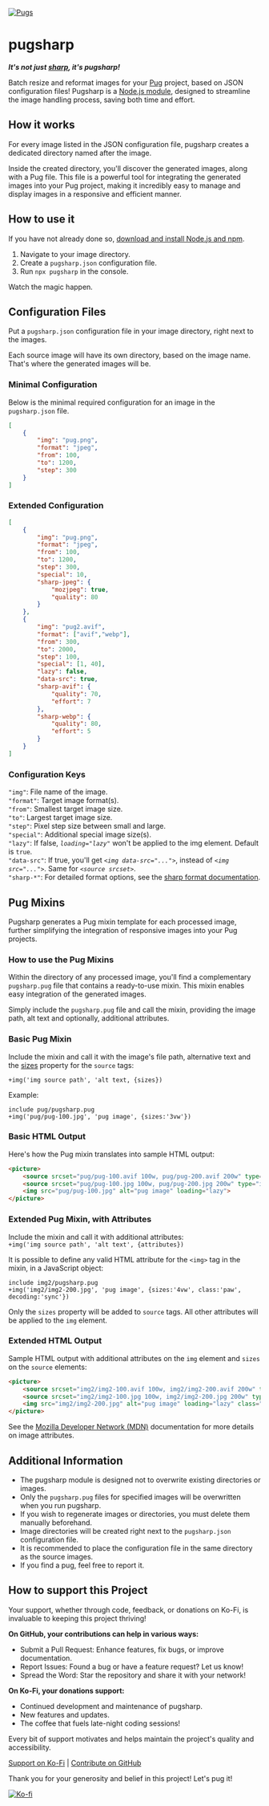 [![Pugs](https://raw.githubusercontent.com/sebfried/pugsharp/main/docs/pugs.webp)](https://github.com/sebfried/pugsharp/)

# pugsharp

***It's not just [sharp](https://www.npmjs.com/package/sharp), it's pugsharp!***

Batch resize and reformat images for your [Pug](https://www.npmjs.com/package/pug) project, based on JSON configuration files! Pugsharp is a [Node.js module](https://www.npmjs.com/package/pugsharp), designed to streamline the image handling process, saving both time and effort.

## How it works
For every image listed in the JSON configuration file, pugsharp creates a dedicated directory named after the image. 

Inside the created directory, you'll discover the generated images, along with a Pug file. This file is a powerful tool for integrating the generated images into your Pug project, making it incredibly easy to manage and display images in a responsive and efficient manner.

## How to use it
If you have not already done so, [download and install Node.js and npm](https://docs.npmjs.com/downloading-and-installing-node-js-and-npm).

1. Navigate to your image directory.
2. Create a `pugsharp.json` configuration file.
3. Run `npx pugsharp` in the console.

Watch the magic happen.

## Configuration Files
Put a `pugsharp.json` configuration file in your image directory, right next to the images.

Each source image will have its own directory, based on the image name. That's where the generated images will be. 

### Minimal Configuration
Below is the minimal required configuration for an image in the `pugsharp.json` file.

```json
[
    {
        "img": "pug.png",
        "format": "jpeg",
        "from": 100,
        "to": 1200,
        "step": 300
    }
]
```

### Extended Configuration
```json
[
    {
        "img": "pug.png",
        "format": "jpeg",
        "from": 100,
        "to": 1200,
        "step": 300,
        "special": 10,
        "sharp-jpeg": {
            "mozjpeg": true,
            "quality": 80
        }
    },
    {
        "img": "pug2.avif",
        "format": ["avif","webp"],
        "from": 300,
        "to": 2000,
        "step": 100,
        "special": [1, 40],
        "lazy": false,
        "data-src": true,
        "sharp-avif": {
            "quality": 70,
            "effort": 7
        },
        "sharp-webp": {
            "quality": 80,
            "effort": 5
        }
    }
]
```
### Configuration Keys
`"img"`: File name of the image.  
`"format"`: Target image format(s).  
`"from"`: Smallest target image size.  
`"to"`: Largest target image size.  
`"step"`: Pixel step size between small and large.  
`"special"`: Additional special image size(s).  
`"lazy"`: If false, *`loading="lazy"`* won't be applied to the img element. Default is `true`.  
`"data-src"`: If true, you'll get *`<img data-src="...">`*, instead of *`<img src="...">`*. Same for *`<source srcset>`*.   
`"sharp-*"`: For detailed format options, see the [sharp format documentation](https://sharp.pixelplumbing.com/api-output#toformat).

## Pug Mixins
Pugsharp generates a Pug mixin template for each processed image, further simplifying the integration of responsive images into your Pug projects.

### How to use the Pug Mixins
Within the directory of any processed image, you'll find a complementary `pugsharp.pug` file that contains a ready-to-use mixin. This mixin enables easy integration of the generated images. 

Simply include the `pugsharp.pug` file and call the mixin, providing the image path, alt text and optionally, additional attributes. 

### Basic Pug Mixin
Include the mixin and call it with the image's file path, alternative text and the [sizes](https://developer.mozilla.org/en-US/docs/Web/API/HTMLImageElement/sizes) property for the `source` tags:  

`+img('img source path', 'alt text, {sizes})`

Example:
```
include pug/pugsharp.pug
+img('pug/pug-100.jpg', 'pug image', {sizes:'3vw'})
```

### Basic HTML Output
Here's how the Pug mixin translates into sample HTML output:
```html
<picture>
    <source srcset="pug/pug-100.avif 100w, pug/pug-200.avif 200w" type="image/avif" sizes="3vw">
    <source srcset="pug/pug-100.jpg 100w, pug/pug-200.jpg 200w" type="image/jpg" sizes="3vw">
    <img src="pug/pug-100.jpg" alt="pug image" loading="lazy">
</picture>
```

### Extended Pug Mixin, with Attributes
Include the mixin and call it with additional attributes:  
`+img('img source path', 'alt text', {attributes})`

It is possible to define any valid HTML attribute for the `<img>` tag in the mixin, in a JavaScript object:  
```
include img2/pugsharp.pug
+img('img2/img2-200.jpg', 'pug image', {sizes:'4vw', class:'paw', decoding:'sync'})
```

Only the `sizes` property will be added to `source` tags. All other attributes will be applied to the `img` element.

### Extended HTML Output
Sample HTML output with additional attributes on the `img` element and `sizes` on the `source` elements:
```html
<picture>
    <source srcset="img2/img2-100.avif 100w, img2/img2-200.avif 200w" type="image/avif" sizes="4vw">
    <source srcset="img2/img2-100.jpg 100w, img2/img2-200.jpg 200w" type="image/jpg" sizes="4vw">
    <img src="img2/img2-200.jpg" alt="pug image" loading="lazy" class="paw" decoding="sync">
</picture>
```

See the [Mozilla Developer Network (MDN)](https://developer.mozilla.org/en-US/docs/Web/HTML/Element/img) documentation for more details on image attributes.

## Additional Information
* The pugsharp module is designed not to overwrite existing directories or images.
* Only the `pugsharp.pug` files for specified images will be overwritten when you run pugsharp.
* If you wish to regenerate images or directories, you must delete them manually beforehand.
* Image directories will be created right next to the `pugsharp.json` configuration file.
* It is recommended to place the configuration file in the same directory as the source images. 
* If you find a pug, feel free to report it.  

## How to support this Project
Your support, whether through code, feedback, or donations on Ko-Fi, is invaluable to keeping this project thriving!

**On GitHub, your contributions can help in various ways:**

* Submit a Pull Request: Enhance features, fix bugs, or improve documentation.
* Report Issues: Found a bug or have a feature request? Let us know!
* Spread the Word: Star the repository and share it with your network!

**On Ko-Fi, your donations support:**

* Continued development and maintenance of pugsharp.
* New features and updates.
* The coffee that fuels late-night coding sessions!

Every bit of support motivates and helps maintain the project's quality and accessibility. 

[Support on Ko-Fi](https://ko-fi.com/pugsharp) | [Contribute on GitHub](https://github.com/sebfried/pugsharp/)

Thank you for your generosity and belief in this project! Let's pug it!

[![Ko-fi](https://raw.githubusercontent.com/sebfried/pugsharp/main/docs/ko-fi.jpeg)](https://ko-fi.com/pugsharp)